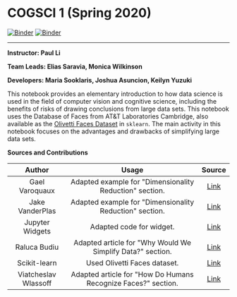 # COGSCI 1 (Spring 2020)

[![Binder](https://mybinder.org/badge.svg)](https://mybinder.org/v2/gh/ds-modules/COGSCI-1/master)
[![Binder](https://img.shields.io/badge/Launch-UCB%20Datahub-blue.svg)](http://datahub.berkeley.edu/user-redirect/interact?account=ds-modules&repo=COGSCI-1&branch=master&path=cogsci1_notebook.ipynb)


-----
**Instructor: Paul Li**

**Team Leads: Elias Saravia, Monica Wilkinson**

**Developers: Maria Sooklaris, Joshua Asuncion, Keilyn Yuzuki**

This notebook provides an elementary introduction to how data science is used in the field of computer vision and cognitive science, including the benefits of risks of drawing conclusions from large data sets. This notebook uses the Database of Faces from AT&T Laboratories Cambridge, also available as the [Olivetti Faces Dataset](https://scikit-learn.org/0.19/datasets/olivetti_faces.html) in `sklearn`. The main activity in this notebook focuses on the advantages and drawbacks of simplifying large data sets.

**Sources and Contributions**

|Author|Usage|Source|
|:------:|:-----:|:------:|
|Gael Varoquaux| Adapted example for "Dimensionality Reduction" section. |[Link](https://scipy-lectures.org/packages/scikit-learn/auto_examples/plot_eigenfaces.html)|
|Jake VanderPlas|Adapted example for "Dimensionality Reduction" section.| [Link](https://github.com/jakevdp/PythonDataScienceHandbook/blob/master/notebooks/05.09-Principal-Component-Analysis.ipynb)|
|Jupyter Widgets|Adapted code for widget.|[Link](https://ipywidgets.readthedocs.io/en/stable/index.html)|
|Raluca Budiu|Adapted article for "Why Would We Simplify Data?" section.|[Link](https://www.nngroup.com/articles/machine-learning-ux/)|
|Scikit-learn|Used Olivetti Faces dataset. |[Link](https://scikit-learn.org/0.19/datasets/olivetti_faces.html)|
|Viatcheslav Wlassoff|Adapted article for "How Do Humans Recognize Faces?" section. | [Link](https://www.brainblogger.com/2015/10/17/how-the-brain-recognizes-faces/)|
